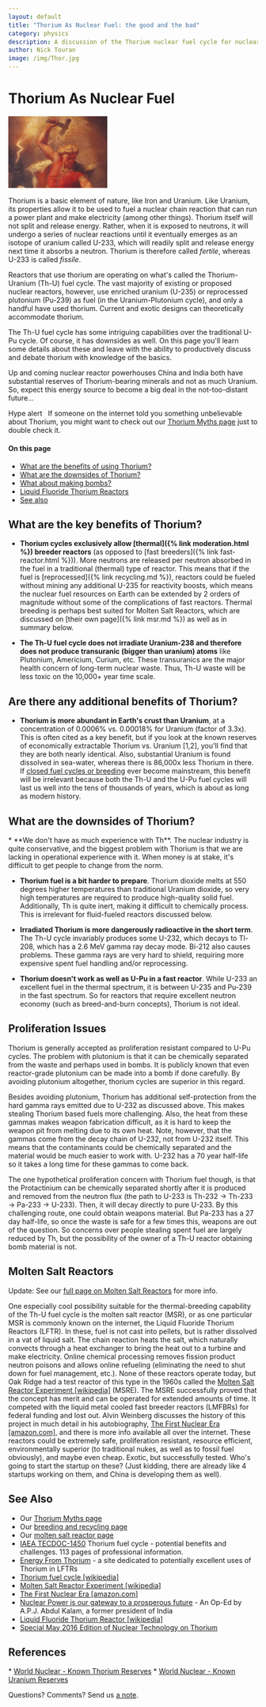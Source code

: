 ```yaml
---
layout: default
title: "Thorium As Nuclear Fuel: the good and the bad"
category: physics
description: A discussion of the Thorium nuclear fuel cycle for nuclear reactors. How is it different from Uranium? What's so good about it? What are its downsides?
author: Nick Touran
image: /img/Thor.jpg
---
```


<div class="row">
<div class="col-md-8" markdown="1">

# Thorium As Nuclear Fuel

<div class="pull-right"> <img width="200" class="thumbnail" alt="Thor by Marten Eskil Winge" title="Thor by Marten Eskil Winge. Thor is a mythical Norse god associated with thunder, lightning, storms, oak trees, strength, the protection of mankind, healing, and fertility. Thorium was so named in the 1820s, well before its nuclear properties were discovered in 1942. Coincidence? " src="/img/Thor.jpg"/>
</div>


Thorium is a basic element of nature, like Iron and Uranium. Like Uranium, its properties allow it
to be used to fuel a nuclear chain reaction that can run a power plant and make electricity (among
other things). Thorium itself will not split and release energy. Rather, when it is exposed to
neutrons, it will undergo a series of nuclear reactions until it eventually emerges as an isotope of
uranium called U-233,  which will readily split and release energy next time it absorbs a neutron.
Thorium is therefore called *fertile*, whereas U-233 is called *fissile*.

Reactors that use thorium are operating on what's called the Thorium-Uranium (Th-U) fuel
cycle. The vast majority of existing or proposed nuclear reactors, however, use enriched uranium
(U-235) or reprocessed plutonium (Pu-239) as fuel (in the Uranium-Plutonium cycle), and only a
handful have used thorium. Current and exotic designs can theoretically accommodate thorium.

The Th-U fuel cycle has some intriguing capabilities over the traditional U-Pu cycle. Of course, it
has downsides as well. On this page you'll learn some details about these and leave with the
ability to productively discuss and debate thorium with knowledge of the basics. 

Up and coming nuclear reactor powerhouses China and India both have substantial reserves of
Thorium-bearing minerals and not as much Uranium. So, expect this energy source to become a big deal
in the not-too-distant future...

<span class="label label-danger">Hype alert</span> &nbsp; If someone on the internet told you something unbelievable about Thorium, you might want to check out our <a href="{% link thorium-myths.md %}">Thorium Myths page</a> just to double check it.


#### On this page

* <a href="#benefits">What are the benefits of using Thorium?</a>
* <a href="#downsides">What are the downsides of Thorium?</a>
* <a href="#prolif">What about making bombs?</a>
* <a href="#lftr">Liquid Fluoride Thorium Reactors</a>
* <a href="#refs">See also</a>

<h2 id="benefits">What are the key benefits of Thorium?</h2>

* **Thorium cycles exclusively allow [thermal]({% link moderation.html %}) breeder reactors** (as
  opposed to [fast breeders]({% link fast-reactor.html %})). More neutrons are released per neutron
  absorbed in the fuel in a traditional (thermal) type of reactor. This means that if the fuel is
  [reprocessed]({% link recycling.md %}), reactors could be fueled without mining any additional
  U-235 for reactivity boosts, which means the nuclear fuel resources on Earth can be extended by 2
  orders of magnitude without some of the complications of fast reactors. Thermal breeding is perhaps
  best suited for Molten Salt Reactors, which are discussed on [their own page]({% link msr.md %}) as
  well as in summary below.

* **The Th-U fuel cycle does not irradiate Uranium-238 and therefore does not produce transuranic
  (bigger than uranium) atoms** like Plutonium, Americium, Curium, etc. These transuranics are the
  major health concern of long-term nuclear waste. Thus, Th-U waste will be less toxic on the 10,000+
  year time scale. 

## Are there any additional benefits of Thorium?

* **Thorium is more abundant in Earth's crust than Uranium**, at a concentration of 0.0006%
  vs. 0.00018% for Uranium (factor of 3.3x). This is often cited as a key benefit, but if you look
  at the known reserves of economically extractable Thorium vs. Uranium [1,2], you'll find that
  they are both nearly identical. Also, substantial Uranium is found dissolved in sea-water, whereas
  there is 86,000x less Thorium in there. If <a href="{% link recycling.md %}">closed fuel cycles or
  breeding</a> ever become mainstream, this benefit will be irrelevant because both the Th-U and the
  U-Pu fuel cycles will last us well into the tens of thousands of years, which is about as long as
  modern history.  



<h2 id="downsides">What are the downsides of Thorium?</h2>
* **We don't have as much experience with Th**. The nuclear industry is quite conservative,
  and the biggest problem with Thorium is that we are lacking in operational experience with it.
  When money is at stake, it's difficult to get people to change from the norm. 

* **Thorium fuel is a bit harder to prepare**. Thorium dioxide melts at 550 degrees higher
  temperatures than traditional Uranium dioxide, so very high temperatures are required to produce
  high-quality solid fuel. Additionally, Th is quite inert, making it difficult to chemically process.
  This is irrelevant for fluid-fueled reactors discussed below.

* **Irradiated Thorium is more dangerously radioactive in the short term**. The Th-U cycle
  invariably produces some U-232, which decays to Tl-208, which has a 2.6 MeV gamma ray decay mode.
  Bi-212 also causes problems. These gamma rays are very hard to shield, requiring more expensive
  spent fuel handling and/or reprocessing.

* **Thorium doesn't work as well as U-Pu in a fast reactor**. While U-233 an excellent fuel in
  the thermal spectrum, it is between U-235 and Pu-239 in the fast spectrum. So for reactors that
  require excellent neutron economy (such as breed-and-burn concepts), Thorium is not ideal.


<h2 id="prolif">Proliferation Issues</h2>
Thorium is generally accepted as proliferation resistant compared to U-Pu cycles. The problem with
plutonium is that it can be chemically separated from the waste and perhaps used in bombs. It is
publicly known that even reactor-grade plutonium can be made into a bomb if done carefully. By
avoiding plutonium altogether, thorium cycles are superior in this regard. 

Besides avoiding plutonium, Thorium has additional self-protection from the hard gamma rays emitted
due to U-232 as discussed above. This makes stealing Thorium based fuels more challenging. Also, the
heat from these gammas makes weapon fabrication difficult, as it is hard to keep the weapon pit from
melting due to its own heat. Note, however, that the gammas come from the decay chain of U-232, not
from U-232 itself. This means that the contaminants could be chemically separated and the material
would be much easier to work with. U-232 has a 70 year half-life so it takes a long time for these
gammas to come back. 

The one hypothetical proliferation concern with Thorium fuel though, is that the Protactinium can be
chemically separated shortly after it is produced and removed from the neutron flux (the path to
U-233 is Th-232 -> Th-233 -> Pa-233 -> U-233). Then, it will decay directly to pure U-233. By this
challenging route, one could obtain weapons material. But Pa-233 has a 27 day half-life, so once the
waste is safe for a few times this, weapons are out of the question. So concerns over people
stealing spent fuel are largely reduced by Th, but the possibility of the owner of a Th-U reactor
obtaining bomb material is not. 

<h2 id ="lftr">Molten Salt Reactors</h2>

<span class="label label-success">Update:</span> See our <a href="{% link msr.md %}">full page on Molten Salt Reactors</a> for more info.

One especially cool possibility suitable for the thermal-breeding capability of the Th-U fuel cycle
is the molten salt reactor (MSR), or as one particular MSR is commonly known on the internet, the
Liquid Fluoride Thorium Reactors (LFTR). In these, fuel is not cast into pellets, but is rather
dissolved in a vat of liquid salt. The chain reaction heats the salt, which naturally convects
through a heat exchanger to bring the heat out to a turbine and make electricity. Online chemical
processing removes fission product neutron poisons and allows online refueling (eliminating the need
to shut down for fuel management, etc.). None of these reactors operate today, but Oak Ridge had a
test reactor of this type in the 1960s called the <a
href="http://en.wikipedia.org/wiki/Molten-Salt_Reactor_Experiment">Molten Salt Reactor Experiment
[wikipedia]</a> (MSRE). The MSRE successfully proved that the concept has merit and can be operated
for extended amounts of time. It competed with the liquid metal cooled fast breeder reactors
(LMFBRs) for federal funding and lost out. Alvin Weinberg discusses the history of this project in
much detail in his autobiography, <a
href="https://www.amazon.com/First-Nuclear-Era-Times-Technological/dp/1563963582">The First Nuclear
Era [amazon.com]</a>, and there is more info available all over the internet. These reactors could
be extremely safe, proliferation resistant, resource efficient, environmentally superior (to
traditional nukes, as well as to fossil fuel obviously), and maybe even cheap. Exotic, but
successfully tested. Who's going to start the startup on these? (Just kidding, there are
already like 4 startups working on them, and China is developing them as well).


<h2 id="refs">See Also</h2>

* Our <a href="{% link thorium-myths.md %}">Thorium Myths page</a>
* Our <a href="{% link recycling.md %}">breeding and recycling page</a>
* Our <a href="{% link msr.md %}">molten salt reactor page</a>
* <a href="http://www-pub.iaea.org/mtcd/publications/pdf/te_1450_web.pdf">IAEA TECDOC-1450</a> Thorium fuel cycle - potential benefits and challenges. 113 pages of professional information.
* <a href="http://energyfromthorium.com/">Energy From Thorium</a> - a site dedicated to potentially excellent uses of Thorium in LFTRs
* <a href="https://en.wikipedia.org/wiki/Thorium_fuel_cycle">Thorium fuel cycle [wikipedia]</a>
* <a href="http://en.wikipedia.org/wiki/Molten-Salt_Reactor_Experiment">Molten Salt Reactor Experiment [wikipedia]</a>
* <a href="http://www.amazon.com/First-Nuclear-Era-Times-Technological/dp/1563963582">The First Nuclear Era [amazon.com]</a>
* <a href="http://www.thehindu.com/opinion/op-ed/nuclear-power-is-our-gateway-to-a-prosperous-future/article2601471.ece">Nuclear Power is our gateway to a prosperous future</a> - An Op-Ed by A.P.J. Abdul Kalam, a former president of India
* <a href="https://en.wikipedia.org/wiki/Liquid_fluoride_thorium_reactor">Liquid Fluoride Thorium Reactor [wikipedia]</a>
* <a href="https://ans.tandfonline.com/toc/unct20/194/2">Special May 2016 Edition of Nuclear Technology on Thorium</a>


<h2 id="refs2">References</h2>
* <a href="http://www.world-nuclear.org/information-library/current-and-future-generation/thorium.aspx">World Nuclear - Known Thorium Reserves</a>
* <a href="http://www.world-nuclear.org/information-library/nuclear-fuel-cycle/uranium-resources/supply-of-uranium.aspx">World Nuclear - Known Uranium Reserves</a>

 Questions? Comments? Send us <a href="/contact.html">a note</a>.

</div>
</div>

